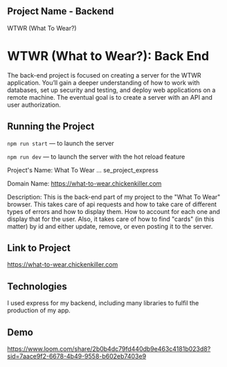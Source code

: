 ## Project Name - Backend
WTWR (What To Wear?) 

# WTWR (What to Wear?): Back End
The back-end project is focused on creating a server for the WTWR application. You’ll gain a deeper understanding of how to work with databases, set up security and testing, and deploy web applications on a remote machine. The eventual goal is to create a server with an API and user authorization.

## Running the Project
`npm run start` — to launch the server

`npm run dev` — to launch the server with the hot reload feature

Project's Name:
What To Wear ... se_project_express

Domain Name:
https://what-to-wear.chickenkiller.com

Description:
This is the back-end part of my project to the "What To Wear" browser. This takes care of api requests and how to take care of different types of errors and how to display them. How to account for each one and display that for the user. Also, it takes care of how to find "cards" (in this matter) by id and either update, remove, or even posting it to the server.

## Link to Project
https://what-to-wear.chickenkiller.com

## Technologies 
I used express for my backend, including many libraries to fulfil the production of my app.

## Demo
https://www.loom.com/share/2b0b4dc79fd440db9e463c4181b023d8?sid=7aace9f2-6678-4b49-9558-b602eb7403e9
